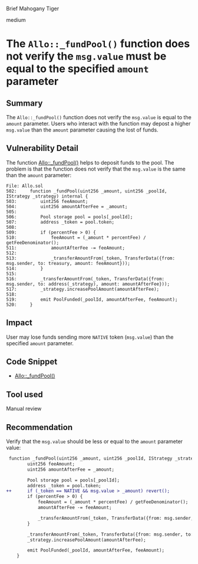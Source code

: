 Brief Mahogany Tiger

medium

# The `Allo::_fundPool()` function does not verify the `msg.value` must be equal to the specified `amount` parameter
## Summary

The `Allo::_fundPool()` function does not verify the `msg.value` is equal to the `amount` parameter. Users who interact with the function may depost a higher `msg.value` than the `amount` parameter causing the lost of funds.

## Vulnerability Detail

The function [Allo::_fundPool()](https://github.com/sherlock-audit/2023-09-Gitcoin/blob/main/allo-v2/contracts/core/Allo.sol#L502C14-L502C23) helps to deposit funds to the pool. The problem is that the function does not verify that the `msg.value` is the same than the `amount` parameter:

```solidity
File: Allo.sol
502:     function _fundPool(uint256 _amount, uint256 _poolId, IStrategy _strategy) internal {
503:         uint256 feeAmount;
504:         uint256 amountAfterFee = _amount;
505: 
506:         Pool storage pool = pools[_poolId];
507:         address _token = pool.token;
508: 
509:         if (percentFee > 0) {
510:             feeAmount = (_amount * percentFee) / getFeeDenominator();
511:             amountAfterFee -= feeAmount;
512: 
513:             _transferAmountFrom(_token, TransferData({from: msg.sender, to: treasury, amount: feeAmount}));
514:         }
515: 
516:         _transferAmountFrom(_token, TransferData({from: msg.sender, to: address(_strategy), amount: amountAfterFee}));
517:         _strategy.increasePoolAmount(amountAfterFee);
518: 
519:         emit PoolFunded(_poolId, amountAfterFee, feeAmount);
520:     }
```

## Impact

User may lose funds sending more `NATIVE` token (`msg.value`) than the specified `amount` parameter.  


## Code Snippet

- [Allo::_fundPool()](https://github.com/sherlock-audit/2023-09-Gitcoin/blob/main/allo-v2/contracts/core/Allo.sol#L502C14-L502C23)

## Tool used

Manual review

## Recommendation

Verify that the `msg.value` should be less or equal to the `amount` parameter value:

```diff
 function _fundPool(uint256 _amount, uint256 _poolId, IStrategy _strategy) internal {
        uint256 feeAmount;
        uint256 amountAfterFee = _amount;

        Pool storage pool = pools[_poolId];
        address _token = pool.token;
++      if (_token == NATIVE && msg.value > _amount) revert();
        if (percentFee > 0) {
            feeAmount = (_amount * percentFee) / getFeeDenominator();
            amountAfterFee -= feeAmount;

            _transferAmountFrom(_token, TransferData({from: msg.sender, to: treasury, amount: feeAmount}));
        }

        _transferAmountFrom(_token, TransferData({from: msg.sender, to: address(_strategy), amount: amountAfterFee}));
        _strategy.increasePoolAmount(amountAfterFee);

        emit PoolFunded(_poolId, amountAfterFee, feeAmount);
    }
```